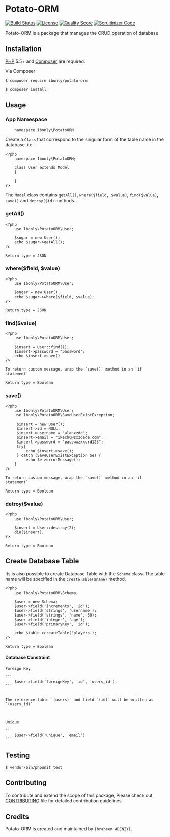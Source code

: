 # Potato-ORM

[![Build Status](https://travis-ci.org/andela-iadeniyi/Potato-ORM.svg)](https://travis-ci.org/andela-iadeniyi/Potato-ORM)
[![License](http://img.shields.io/:license-mit-blue.svg)](https://github.com/andela-iadeniyi/Potato-ORM/blob/master/LICENCE)
[![Quality Score](https://img.shields.io/scrutinizer/g/andela-iadeniyi/Potato-ORM.svg?style=flat-square)](https://scrutinizer-ci.com/g/andela-iadeniyi/Potato-ORM)
[![Scruitinizer Code](https://scrutinizer-ci.com/g/andela-iadeniyi/Potato-ORM/badges/quality-score.png?b=master)](https://scrutinizer-ci.com/g/andela-iadeniyi/Potato-ORM)

Potato-ORM is a package that manages the CRUD operation of database

## Installation

[PHP](https://php.net) 5.5+ and [Composer](https://getcomposer.org) are required.

Via Composer

```
$ composer require ibonly/potato-orm
```

```
$ composer install
```

## Usage

### App Namespace

```
    namespace Ibonly\PotatoORM
```

Create a `Class` that correspond to the singular form of the table name in the database. i.e.

```
<?php
    namespace Ibonly\PotatoORM;

    class User extends Model
    {

    }
?>
```
The `Model` class contains `getAll()`, `where($field, $value)`, `find($value)`, `save()` and `detroy($id)` methods.

### getAll()

```
<?php
    use Ibonly\PotatoORM\User;

    $sugar = new User();
    echo $sugar->getAll();
?>
```

    Return type = JSON

### where($field, $value)

```
<?php
    use Ibonly\PotatoORM\User;

    $sugar = new User();
    echo $sugar->where($field, $value);
?>
```

    Return type = JSON
    

### find($value)

```
<?php
    use Ibonly\PotatoORM\User;

    $insert = User::find(1);
    $insert->password = "password";
    echo $insert->save()
?>
```

    To return custom message, wrap the `save()` method in an `if statement`

    Return type = Boolean

### save()

```
<?php
    use Ibonly\PotatoORM\User;
    use Ibonly\PotatoORM\SaveUserExistException;

     $insert = new User();
     $insert->id = NULL;
     $insert->username = "alanxzde";
     $insert->email = "ikechu@zxzdede.com";
     $insert->password = "passwxzxxord123";
     try{
         echo $insert->save();
     } catch (SaveUserExistException $e) {
         echo $e->errorMessage();
    }
?>
```

    To return custom message, wrap the `save()` method in an `if statement`

    Return type = Boolean

### detroy($value)

```
<?php
    use Ibonly\PotatoORM\User;

    $insert = User::destroy(2);
    die($insert);
?>
```

    Return type = Boolean

## Create Database Table

Its is also possible to create Database Table with the `Schema` class. The table name will be specified in the
`createTable($name)` method.

```
<?php
    use Ibonly\PotatoORM\Schema;

    $user = new Schema;
    $user->field('increments', 'id');
    $user->field('strings', 'username');
    $user->field('strings', 'name', 50);
    $user->field('integer', 'age');
    $user->field('primaryKey', 'id');

    echo $table->createTable('players');
?>
```
    Return type = Boolean

#### Database Constraint


    Foreign Key
    
    ```
        $user->field('foreignKey', 'id', 'users_id');
    ```


    The reference table `(users)` and field `(id)` will be written as `(users_id)`



    Unique

    ```
        $user->field('unique', 'email')
    ```


## Testing

```
$ vendor/bin/phpunit test
```

## Contributing

To contribute and extend the scope of this package,
Please check out [CONTRIBUTING](CONTRIBUTING.md) file for detailed contribution guidelines.

## Credits

Potato-ORM is created and maintained by `Ibraheem ADENIYI`.

